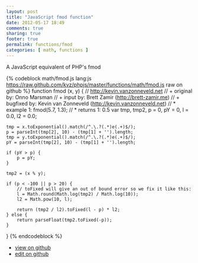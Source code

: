 ```yaml
---
layout: post
title: "JavaScript fmod function"
date: 2012-05-17 18:49
comments: true
sharing: true
footer: true
permalink: functions/fmod
categories: [ math, functions ]
---
```

A JavaScript equivalent of PHP's fmod
<!-- more -->
{% codeblock math/fmod.js lang:js https://raw.github.com/kvz/phpjs/master/functions/math/fmod.js raw on github %}
function fmod (x, y) {
    // http://kevin.vanzonneveld.net
    // +   original by: Onno Marsman
    // +      input by: Brett Zamir (http://brett-zamir.me)
    // +   bugfixed by: Kevin van Zonneveld (http://kevin.vanzonneveld.net)
    // *     example 1: fmod(5.7, 1.3);
    // *     returns 1: 0.5
    var tmp, tmp2, p = 0,
        pY = 0,
        l = 0.0,
        l2 = 0.0;

    tmp = x.toExponential().match(/^.\.?(.*)e(.+)$/);
    p = parseInt(tmp[2], 10) - (tmp[1] + '').length;
    tmp = y.toExponential().match(/^.\.?(.*)e(.+)$/);
    pY = parseInt(tmp[2], 10) - (tmp[1] + '').length;

    if (pY > p) {
        p = pY;
    }

    tmp2 = (x % y);

    if (p < -100 || p > 20) {
        // toFixed will give an out of bound error so we fix it like this:
        l = Math.round(Math.log(tmp2) / Math.log(10));
        l2 = Math.pow(10, l);

        return (tmp2 / l2).toFixed(l - p) * l2;
    } else {
        return parseFloat(tmp2.toFixed(-p));
    }
}
{% endcodeblock %}
<ul>
 <li><a href="https://github.com/kvz/phpjs/blob/master/functions/math/fmod.js">view on github</a></li>
 <li><a href="https://github.com/kvz/phpjs/edit/master/functions/math/fmod.js">edit on github</a></li>
</ul>
